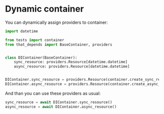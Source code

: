 # Dynamic container

You can dynamically assign providers to container:
```python
import datetime

from tests import container
from that_depends import BaseContainer, providers


class DIContainer(BaseContainer):
    sync_resource: providers.Resource[datetime.datetime]
    async_resource: providers.Resource[datetime.datetime]


DIContainer.sync_resource = providers.Resource(container.create_sync_resource)
DIContainer.async_resource = providers.Resource(container.create_async_resource)
```

And than you can use these providers as usual:

```python
sync_resource = await DIContainer.sync_resource()
async_resource = await DIContainer.async_resource()
```
